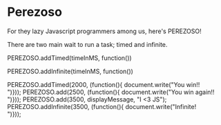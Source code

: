 Perezoso
========

For they lazy Javascript programmers among us, here's PEREZOSO!

There are two main wait to run a task; timed and infinite.

PEREZOSO.addTimed(timeInMS, function())

PEREZOSO.addInfinite(timeInMS, function())



PEREZOSO.addTimed(2000, (function(){ document.write("You win!! <br>")}));
PEREZOSO.add(2500, (function(){ document.write("You win again!! <br>")}));
PEREZOSO.add(3500, displayMessage, "I <3 JS");
PEREZOSO.addInfinite(3500, (function(){ document.write("Infinite! <br>")}));
